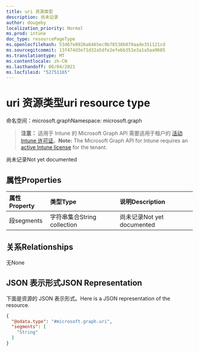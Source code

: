 ```yaml
---
title: uri 资源类型
description: 尚未记录
author: dougeby
localization_priority: Normal
ms.prod: intune
doc_type: resourcePageType
ms.openlocfilehash: 53d67e8926a6465ec9b78538b079aade351121cd
ms.sourcegitcommit: 13f474d3e71d32a5dfe2efebb351e3a1a5aa9685
ms.translationtype: MT
ms.contentlocale: zh-CN
ms.lasthandoff: 06/04/2021
ms.locfileid: "52751165"
---
```

# <a name="uri-resource-type"></a><span data-ttu-id="967c9-103">uri 资源类型</span><span class="sxs-lookup"><span data-stu-id="967c9-103">uri resource type</span></span>

<span data-ttu-id="967c9-104">命名空间：microsoft.graph</span><span class="sxs-lookup"><span data-stu-id="967c9-104">Namespace: microsoft.graph</span></span>

> <span data-ttu-id="967c9-105">**注意：** 适用于 Intune 的 Microsoft Graph API 需要适用于租户的 [活动 Intune 许可证](https://go.microsoft.com/fwlink/?linkid=839381)。</span><span class="sxs-lookup"><span data-stu-id="967c9-105">**Note:** The Microsoft Graph API for Intune requires an [active Intune license](https://go.microsoft.com/fwlink/?linkid=839381) for the tenant.</span></span>

<span data-ttu-id="967c9-106">尚未记录</span><span class="sxs-lookup"><span data-stu-id="967c9-106">Not yet documented</span></span>

## <a name="properties"></a><span data-ttu-id="967c9-107">属性</span><span class="sxs-lookup"><span data-stu-id="967c9-107">Properties</span></span>
|<span data-ttu-id="967c9-108">属性</span><span class="sxs-lookup"><span data-stu-id="967c9-108">Property</span></span>|<span data-ttu-id="967c9-109">类型</span><span class="sxs-lookup"><span data-stu-id="967c9-109">Type</span></span>|<span data-ttu-id="967c9-110">说明</span><span class="sxs-lookup"><span data-stu-id="967c9-110">Description</span></span>|
|:---|:---|:---|
|<span data-ttu-id="967c9-111">段</span><span class="sxs-lookup"><span data-stu-id="967c9-111">segments</span></span>|<span data-ttu-id="967c9-112">字符串集合</span><span class="sxs-lookup"><span data-stu-id="967c9-112">String collection</span></span>|<span data-ttu-id="967c9-113">尚未记录</span><span class="sxs-lookup"><span data-stu-id="967c9-113">Not yet documented</span></span>|

## <a name="relationships"></a><span data-ttu-id="967c9-114">关系</span><span class="sxs-lookup"><span data-stu-id="967c9-114">Relationships</span></span>
<span data-ttu-id="967c9-115">无</span><span class="sxs-lookup"><span data-stu-id="967c9-115">None</span></span>

## <a name="json-representation"></a><span data-ttu-id="967c9-116">JSON 表示形式</span><span class="sxs-lookup"><span data-stu-id="967c9-116">JSON Representation</span></span>
<span data-ttu-id="967c9-117">下面是资源的 JSON 表示形式。</span><span class="sxs-lookup"><span data-stu-id="967c9-117">Here is a JSON representation of the resource.</span></span>
<!-- {
  "blockType": "resource",
  "@odata.type": "microsoft.graph.uri"
}
-->
``` json
{
  "@odata.type": "#microsoft.graph.uri",
  "segments": [
    "String"
  ]
}
```




